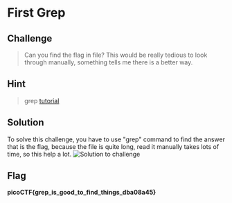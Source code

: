 # First Grep

## Challenge
> Can you find the flag in file? This would be really tedious to look through manually, something tells me there is a better way.

## Hint
> grep [tutorial](https://ryanstutorials.net/linuxtutorial/grep.php)

## Solution
To solve this challenge, you have to use "grep" command to find the answer that is the flag, because the file is quite long, read it manually takes
lots of time, so this help a lot.
![Solution to challenge](https://github.com/quochung2k2/ctf-write-ups/blob/main/PicoCTF/Images%20(for%20challenges)/first_grep.png)

## Flag
**picoCTF{grep_is_good_to_find_things_dba08a45}**
